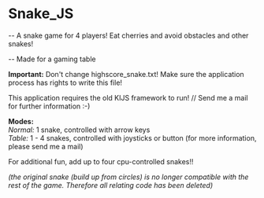 # Snake_JS

-- A snake game for 4 players! Eat cherries and avoid obstacles and other snakes!

-- Made for a gaming table

 __Important:__ Don't change highscore_snake.txt! Make sure the application process has rights to write this file!

This application requires the old KIJS framework to run! // Send me a mail for further information :-)


__Modes:__<br />
_Normal:_ 1 snake, controlled with arrow keys<br />
_Table:_ 1 - 4 snakes, controlled with joysticks or button (for more information, please send me a mail)<br />

For additional fun, add up to four cpu-controlled snakes!!

_(the original snake (build up from circles) is no longer compatible with the rest of the game. Therefore all relating code has been deleted)_
